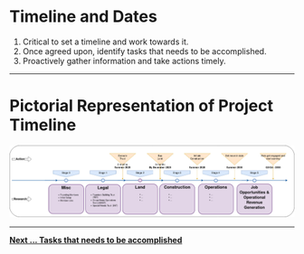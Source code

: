 
# Timeline and Dates

1.  Critical to set a timeline and work towards it.
2.  Once agreed upon, identify tasks that needs to be accomplished.
3.  Proactively gather information and take actions timely.

---
# Pictorial Representation of Project Timeline
![Project Timeline Sequence](../images/Project_timeline_sequence.jpg)


---

[**Next ... Tasks that needs to be accomplished**](https://github.com/RameshBalasubramanian/SpecialNeedsHomeVA/blob/main/Tasks.md)
